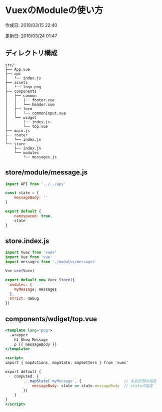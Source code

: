 # VuexのModuleの使い方

<p id="created_at">作成日: <time dateTime="2018-03-15T22:40">2018/03/15 22:40</time></p>
<p id="updated_at">更新日: <time dateTime="2018-03-24T01:47">2018/03/24 01:47</time></p>

## ディレクトリ構成

```
src/
├── App.vue
├── api
│   └── index.js
├── assets
│   └── logo.png
├── components
│   ├── common
│   │   ├── footer.vue
│   │   └── header.vue
│   ├── form
│   │   └── commonInput.vue
│   └── widget
│       ├── index.js
│       └── top.vue
├── main.js
├── router
│   └── index.js
└── store
    ├── index.js
    └── modules
        └── messages.js
```

## store/module/message.js

```js
import API from '../../api'

const state = {
    messageBody: ''
}

export default {
    namespaced: true,
    state
}
```

## store.index.js

```js
import Vuex from 'vuex'
import Vue from 'vue'
import messages from './modules/messages'

Vue.use(Vuex)

export default new Vuex.Store({
  modules: {
    myMessage: messages
  },
  strict: debug
})
```

## components/wdiget/top.vue

```jsx
<template lang="pug">
  .wrapper
    h1 Show Message
    p {{ messageBody }}
</template>

<script>
import { mapActions, mapState, mapGetters } from 'vuex'

export default {
    computed: {
        ...mapState('myMessage', {                   // 名前区間の指定
            messageBody: state => state.messageBody  // stateの指定
        })
    }
}
</script>
```
